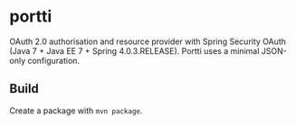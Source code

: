 # portti

OAuth 2.0 authorisation and resource provider with Spring Security OAuth (Java 7 + Java EE 7 + Spring 4.0.3.RELEASE). Portti uses a minimal
JSON-only configuration.

## Build

Create a package with `mvn package`.
